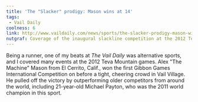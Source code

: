 ```yaml
---
title: 'The "Slacker" prodigy: Mason wins at 14'
tags:
 - Vail Daily
coolness: 6
link: http://www.vaildaily.com/news/sports/the-slacker-prodigy-mason-wins-at-14/
nutgraf: Coverage of the inaugural slackline competition at the 2012 Teva Mountain Games.
---
```


Being a runner, one of my beats at *The Vail Daily* was alternative sports, and I covered many events at the 2012 Teva Mountain games. Alex "The Machine" Mason from El Cerrito, Calif., won the first Gibbon Games International Competition on before a tight, cheering crowd in Vail Village. He pulled off the victory by outperforming older competitors from around the world, including 21-year-old Michael Payton, who was the 2011 world champion in this sport.